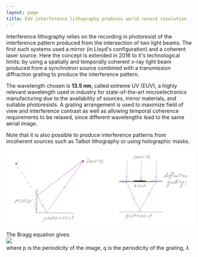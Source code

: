 ```yaml
---
layout: page
title: EUV interference lithography produces world record resolution
---
```


Interference lithography relies on the recording in photoresist of the interference pattern produced from the intersection of two light beams. The first such systems used a mirror (in Lloyd's configuration) and a coherent laser source. Here the concept is extended in 2016 to it's technological limits: by using a spatially and temporally coherent x-ray light beam produced from a synchrotron source combined with a transmission diffraction grating to produce the interference pattern.

The wavelength chosen is **13.5 nm**, called extreme UV (EUV), a highly relevant wavelength used in industry for state-of-the-art microelectronics manufacturing due to the availability of sources, mirror materials, and suitable photoresists. A grating arrangement is used to maximize field of view and interference contrast as well as allowing temporal coherence requirements to be relaxed, since different wavelengths lead to the same aerial image.

Note that it is also possible to produce interference patterns from incoherent sources such as Talbot lithography or using holographic masks.

![EUVIL](EUVIL1.png)

The Bragg equation gives:\
<img src="https://render.githubusercontent.com/render/math?math=p = \frac{\lambda}{2\sin\theta} = \frac{q}{2m}">\
where p is the periodicity of the image, q is the periodicity of the grating, $\lambda$ 
